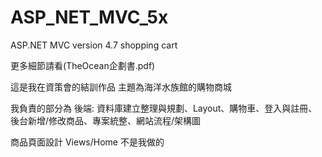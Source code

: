 # ASP_NET_MVC_5x
ASP.NET MVC version 4.7 shopping cart 

更多細節請看(TheOcean企劃書.pdf)

這是我在資策會的結訓作品
主題為海洋水族館的購物商城

我負責的部分為
後端: 資料庫建立整理與規劃、Layout、購物車、登入與註冊、後台新增/修改商品、專案統整、網站流程/架構圖

商品頁面設計 Views/Home 不是我做的
